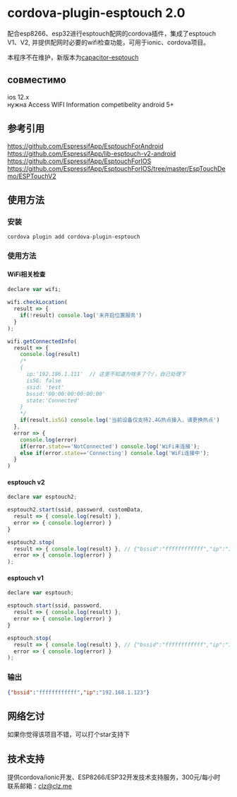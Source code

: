 # cordova-plugin-esptouch 2.0
配合esp8266、esp32进行esptouch配网的cordova插件，集成了esptouch V1、V2, 并提供配网时必要的wifi检查功能，可用于ionic、cordova项目。  

本程序不在维护，新版本为[capacitor-esptouch](https://github.com/coloz/capacitor-esptouch)  
  
## совместимо
ios 12.x  
    нужна Access WIFI Information competibelity
android 5+  

## 参考引用  
https://github.com/EspressifApp/EsptouchForAndroid  
https://github.com/EspressifApp/lib-esptouch-v2-android  
https://github.com/EspressifApp/EsptouchForIOS  
https://github.com/EspressifApp/EsptouchForIOS/tree/master/EspTouchDemo/ESPTouchV2  

## 使用方法  
### 安装  
```
cordova plugin add cordova-plugin-esptouch
```

### 使用方法 
#### WiFi相关检查  
```javascript
declare var wifi;

wifi.checkLocation( 
  result => { 
    if(!result) console.log('未开启位置服务')
  }
);

wifi.getConnectedInfo(
  result => { 
    console.log(result)
    /*
    {
      ip:'192.186.1.111'  // 这里不知道为啥多了个/，自己处理下
      is5G: false
      ssid: 'test'
      bssid:'00:00:00:00:00:00'
      state:'Connected'
    }
    */
    if(result.is5G) console.log('当前设备仅支持2.4G热点接入，请更换热点')
  }, 
  error => { 
    console.log(error) 
    if(error.state=='NotConnected') console.log('WiFi未连接');
    else if(error.state=='Connecting') console.log('WiFi连接中');
  }
)

```
#### esptouch v2
```javascript
declare var esptouch2;

esptouch2.start(ssid, password, customData, 
  result => { console.log(result) }, 
  error => { console.log(error) }
}

esptouch2.stop(
  result => { console.log(result) }, // {"bssid":"ffffffffffff","ip":"192.168.1.123"}
  error => { console.log(error) }
);

```
#### esptouch v1
```javascript
declare var esptouch;

esptouch.start(ssid, password, 
  result => { console.log(result) }, 
  error => { console.log(error) }
}

esptouch.stop(
  result => { console.log(result) }, // {"bssid":"ffffffffffff","ip":"192.168.1.123"}
  error => { console.log(error) }
);
```


### 输出  
```json
{"bssid":"ffffffffffff","ip":"192.168.1.123"}
```

## 网络乞讨  
如果你觉得该项目不错，可以打个star支持下  

## 技术支持  
提供cordova/ionic开发、ESP8266/ESP32开发技术支持服务，300元/每小时  
联系邮箱：clz@clz.me  
